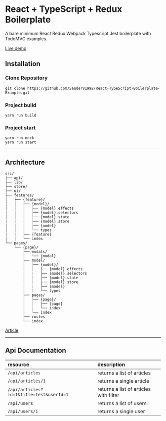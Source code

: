 # React + TypeScript + Redux Boilerplate

A bare minimum React Redux Webpack Typescript Jest boilerplate with TodoMVC examples.

[Live demo](https://react-typescript-redux.herokuapp.com/)

## Installation

### Clone Repository

```
git clone https://github.com/SanderV1992/React-TypeScript-Boilerplate-Example.git
```

### Project build

```
yarn run build
```

### Project start

```
yarn run mock
yarn run start
```

---

## Architecture

```
src/
├── api/
├── lib/
├── store/
├── ui/
├── features/
|   ├── {feature}/
|   |   ├── {model}/
|   |   |   ├── {model}.effects
|   |   |   ├── {model}.selectors
|   |   |   ├── {model}.state
|   |   |   ├── {model}.store
|   |   |   ├── {model}
|   |   |   └── types
|   |   ├── {feature}
|   |   └── index
└── pages/
    └── {page}/
        ├── modals/
        |   └── {modal}
        ├── model/
        |   ├── {model}/
        |   |   ├── {model}.effects
        |   |   ├── {model}.selectors
        |   |   ├── {model}.state
        |   |   ├── {model}.store
        |   |   ├── {model}
        |   |   └── types
        ├── pages/
        |   ├── {page}/
        |   |   ├── {page}
        |   |   └── index
        |   └── index
        ├── routes
        └── index
```

[Article](https://github.com/technology-ebay-de/feature-driven-architecture/blob/master/scoped-redux.md)

---

## Api Documentation

| resource                                 | description                            |
| :--------------------------------------- | :------------------------------------- |
| `/api/articles`                          | returns a list of articles             |
| `/api/articles/1`                        | returns a single article               |
| `/api/articles?id=1&title=test&userId=1` | returns a list of articles with filter |
| `/api/users`                             | returns a list of users                |
| `/api/users/1`                           | returns a single user                  |
